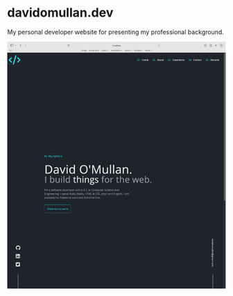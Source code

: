 # davidomullan.dev
My personal developer website for presenting my professional background.

![Screenshot of Webpage](images/screenshot-homepage.png)
